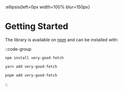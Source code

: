 :ellipsis{left=0px width=100% blur=150px}

# Getting Started
The library is available on [npm](https://www.npmjs.com/package/very-good-fetch) and can be installed with: 


::code-group

  ```bash [npm]
  npm install very-good-fetch
  ```

  ```bash [yarn]
  yarn add very-good-fetch
  ```

  ```bash [pnpm]
  pnpm add very-good-fetch
  ```

::
